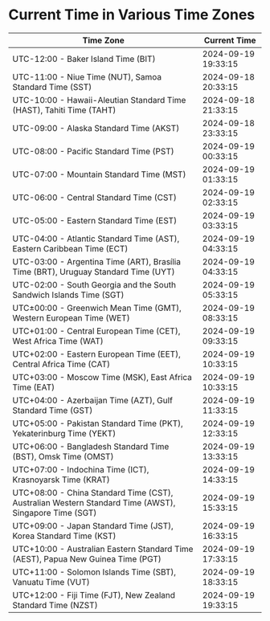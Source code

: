 # Current Time in Various Time Zones

| Time Zone | Current Time |
|-----------|--------------|
| UTC-12:00 - Baker Island Time (BIT) | 2024-09-19 19:33:15 |
| UTC-11:00 - Niue Time (NUT), Samoa Standard Time (SST) | 2024-09-18 20:33:15 |
| UTC-10:00 - Hawaii-Aleutian Standard Time (HAST), Tahiti Time (TAHT) | 2024-09-18 21:33:15 |
| UTC-09:00 - Alaska Standard Time (AKST) | 2024-09-18 23:33:15 |
| UTC-08:00 - Pacific Standard Time (PST) | 2024-09-19 00:33:15 |
| UTC-07:00 - Mountain Standard Time (MST) | 2024-09-19 01:33:15 |
| UTC-06:00 - Central Standard Time (CST) | 2024-09-19 02:33:15 |
| UTC-05:00 - Eastern Standard Time (EST) | 2024-09-19 03:33:15 |
| UTC-04:00 - Atlantic Standard Time (AST), Eastern Caribbean Time (ECT) | 2024-09-19 04:33:15 |
| UTC-03:00 - Argentina Time (ART), Brasília Time (BRT), Uruguay Standard Time (UYT) | 2024-09-19 04:33:15 |
| UTC-02:00 - South Georgia and the South Sandwich Islands Time (SGT) | 2024-09-19 05:33:15 |
| UTC±00:00 - Greenwich Mean Time (GMT), Western European Time (WET) | 2024-09-19 08:33:15 |
| UTC+01:00 - Central European Time (CET), West Africa Time (WAT) | 2024-09-19 09:33:15 |
| UTC+02:00 - Eastern European Time (EET), Central Africa Time (CAT) | 2024-09-19 10:33:15 |
| UTC+03:00 - Moscow Time (MSK), East Africa Time (EAT) | 2024-09-19 10:33:15 |
| UTC+04:00 - Azerbaijan Time (AZT), Gulf Standard Time (GST) | 2024-09-19 11:33:15 |
| UTC+05:00 - Pakistan Standard Time (PKT), Yekaterinburg Time (YEKT) | 2024-09-19 12:33:15 |
| UTC+06:00 - Bangladesh Standard Time (BST), Omsk Time (OMST) | 2024-09-19 13:33:15 |
| UTC+07:00 - Indochina Time (ICT), Krasnoyarsk Time (KRAT) | 2024-09-19 14:33:15 |
| UTC+08:00 - China Standard Time (CST), Australian Western Standard Time (AWST), Singapore Time (SGT) | 2024-09-19 15:33:15 |
| UTC+09:00 - Japan Standard Time (JST), Korea Standard Time (KST) | 2024-09-19 16:33:15 |
| UTC+10:00 - Australian Eastern Standard Time (AEST), Papua New Guinea Time (PGT) | 2024-09-19 17:33:15 |
| UTC+11:00 - Solomon Islands Time (SBT), Vanuatu Time (VUT) | 2024-09-19 18:33:15 |
| UTC+12:00 - Fiji Time (FJT), New Zealand Standard Time (NZST) | 2024-09-19 19:33:15 |
